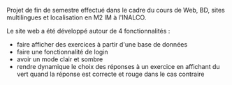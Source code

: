 Projet de fin de semestre effectué dans le cadre du cours de Web, BD, sites multilingues et localisation en M2 IM à l'INALCO. 

Le site web a été développé autour de 4 fonctionnalités : 
- faire afficher des exercices à partir d'une base de données
- faire une fonctionnalité de login
- avoir un mode clair et sombre
- rendre dynamique le choix des réponses à un exercice en affichant du vert quand la réponse est correcte et rouge dans le cas contraire
